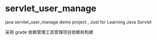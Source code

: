 # servlet_user_manage
java servlet_user_manage demo project ,  Just for Learning Java Servlet

采用 grade 依赖管理工具管理项目依赖和构建




